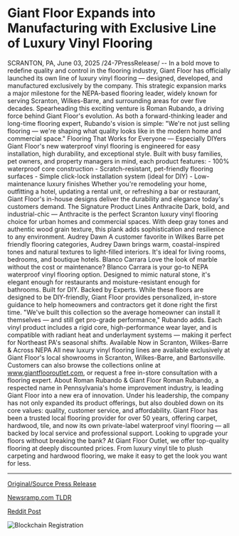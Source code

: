 # Giant Floor Expands into Manufacturing with Exclusive Line of Luxury Vinyl Flooring

SCRANTON, PA, June 03, 2025 /24-7PressRelease/ -- In a bold move to redefine quality and control in the flooring industry, Giant Floor has officially launched its own line of luxury vinyl flooring — designed, developed, and manufactured exclusively by the company. This strategic expansion marks a major milestone for the NEPA-based flooring leader, widely known for serving Scranton, Wilkes-Barre, and surrounding areas for over five decades.  Spearheading this exciting venture is Roman Rubando, a driving force behind Giant Floor's evolution. As both a forward-thinking leader and long-time flooring expert, Rubando's vision is simple: "We're not just selling flooring — we're shaping what quality looks like in the modern home and commercial space."  Flooring That Works for Everyone — Especially DIYers  Giant Floor's new waterproof vinyl flooring is engineered for easy installation, high durability, and exceptional style. Built with busy families, pet owners, and property managers in mind, each product features:  - 100% waterproof core construction - Scratch-resistant, pet-friendly flooring surfaces - Simple click-lock installation system (ideal for DIY) - Low-maintenance luxury finishes  Whether you're remodeling your home, outfitting a hotel, updating a rental unit, or refreshing a bar or restaurant, Giant Floor's in-house designs deliver the durability and elegance today's customers demand.  The Signature Product Lines  Anthracite  Dark, bold, and industrial-chic — Anthracite is the perfect Scranton luxury vinyl flooring choice for urban homes and commercial spaces. With deep gray tones and authentic wood grain texture, this plank adds sophistication and resilience to any environment.  Audrey Dawn  A customer favorite in Wilkes Barre pet friendly flooring categories, Audrey Dawn brings warm, coastal-inspired tones and natural textures to light-filled interiors. It's ideal for living rooms, bedrooms, and boutique hotels.  Blanco Carrara  Love the look of marble without the cost or maintenance? Blanco Carrara is your go-to NEPA waterproof vinyl flooring option. Designed to mimic natural stone, it's elegant enough for restaurants and moisture-resistant enough for bathrooms.  Built for DIY. Backed by Experts.  While these floors are designed to be DIY-friendly, Giant Floor provides personalized, in-store guidance to help homeowners and contractors get it done right the first time. "We've built this collection so the average homeowner can install it themselves — and still get pro-grade performance," Rubando adds.  Each vinyl product includes a rigid core, high-performance wear layer, and is compatible with radiant heat and underlayment systems — making it perfect for Northeast PA's seasonal shifts.  Available Now in Scranton, Wilkes-Barre & Across NEPA  All new luxury vinyl flooring lines are available exclusively at Giant Floor's local showrooms in Scranton, Wilkes-Barre, and Bartonsville. Customers can also browse the collections online at www.giantflooroutlet.com, or request a free in-store consultation with a flooring expert.  About Roman Rubando & Giant Floor  Roman Rubando, a respected name in Pennsylvania's home improvement industry, is leading Giant Floor into a new era of innovation. Under his leadership, the company has not only expanded its product offerings, but also doubled down on its core values: quality, customer service, and affordability.  Giant Floor has been a trusted local flooring provider for over 50 years, offering carpet, hardwood, tile, and now its own private-label waterproof vinyl flooring — all backed by local service and professional support.  Looking to upgrade your floors without breaking the bank? At Giant Floor Outlet, we offer top-quality flooring at deeply discounted prices. From luxury vinyl tile to plush carpeting and hardwood flooring, we make it easy to get the look you want for less. 

---

[Original/Source Press Release](https://www.24-7pressrelease.com/press-release/523474/giant-floor-expands-into-manufacturing-with-exclusive-line-of-luxury-vinyl-flooring)
                    

[Newsramp.com TLDR](https://newsramp.com/curated-news/giant-floor-launches-diy-friendly-luxury-vinyl-flooring-line/a95f00e8c00fb1d0c687039d6ecaabdd) 

 



[Reddit Post](https://www.reddit.com/r/Lifestyle_Culture/comments/1l2m5yf/giant_floor_launches_diyfriendly_luxury_vinyl/) 



![Blockchain Registration](https://cdn.newsramp.app/24-7PressRelease/qrcode/256/3/roamP5Oe.webp)